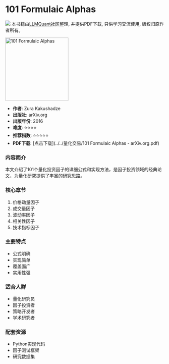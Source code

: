 # 101 Formulaic Alphas

![](https://fastly.jsdelivr.net/gh/bucketio/img3@main/2024/09/04/1725464231869-e0b2f727-2a0f-4270-bf6c-31ddc350426a.gif)
本书籍由[LLMQuant社区](https://llmquant.com/)整理, 并提供PDF下载, 只供学习交流使用, 版权归原作者所有。

<img src="cover.jpg" alt="101 Formulaic Alphas" width="200"/>

- **作者**: Zura Kakushadze
- **出版社**: arXiv.org
- **出版年份**: 2016
- **难度**: ⭐⭐⭐⭐
- **推荐指数**: ⭐⭐⭐⭐⭐
- **PDF下载**: [点击下载](../../量化交易/101 Formulaic Alphas - arXiv.org.pdf)

### 内容简介
本文介绍了101个量化投资因子的详细公式和实现方法，是因子投资领域的经典论文，为量化研究提供了丰富的研究思路。

### 核心章节
1. 价格动量因子
2. 成交量因子
3. 波动率因子
4. 相关性因子
5. 技术指标因子

### 主要特点
- 公式明确
- 实现简单
- 覆盖面广
- 实用性强

### 适合人群
- 量化研究员
- 因子投资者
- 策略开发者
- 学术研究者

### 配套资源
- Python实现代码
- 因子测试框架
- 研究数据集

